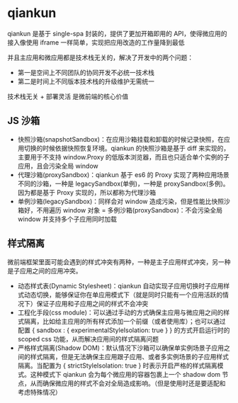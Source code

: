 # qiankun

qiankun 是基于 single-spa 封装的，提供了更加开箱即用的 API，使得微应用的接入像使用 iframe 一样简单，实现把应用改造的工作量降到最低

并且主应用和微应用都是技术栈无关的，解决了开发中的两个问题：

- 第一是空间上不同团队的协同开发不必统一技术栈
- 第二是时间上不同版本技术栈的升级维护无需统一
  
技术栈无关 + 部署灵活 是微前端的核心价值

## JS 沙箱

- 快照沙箱(snapshotSandbox)：在应用沙箱挂载和卸载的时候记录快照，在应用切换的时候依据快照恢复环境。qiankun 的快照沙箱是基于 diff 来实现的，主要用于不支持 window.Proxy 的低版本浏览器，而且也只适合单个实例的子应用，且会污染全局 window
- 代理沙箱(proxySandbox)：qiankun 基于 es6 的 Proxy 实现了两种应用场景不同的沙箱，一种是 legacySandbox(单例)，一种是 proxySandbox(多例)。因为都是基于 Proxy 实现的，所以都称为代理沙箱
- 单例沙箱(legacySandbox)：同样会对 window 造成污染，但是性能比快照沙箱好，不用遍历 window 对象
= 多例沙箱(proxySandbox)：不会污染全局 window 并支持多个子应用同时加载

## 样式隔离

微前端框架里面可能会遇到的样式冲突有两种，一种是主子应用样式冲突，另一种是子应用之间的应用冲突。

- 动态样式表(Dynamic Stylesheet)：qiankun 自动实现子应用切换时子应用样式动态切换，能够保证你在单应用模式下（就是同时只能有一个应用活跃的情况下）保证子应用和子应用之间的样式不会冲突
- 工程化手段(css module)：可以通过手动的方式确保主应用与微应用之间的样式隔离，比如给主应用的所有样式添加一个前缀（或者使用库）；也可以通过配置 { sandbox : { experimentalStyleIsolation: true } } 的方式开启运行时的 scoped css 功能，从而解决应用间的样式隔离问题
- 严格样式隔离(Shadow DOM)：默认情况下沙箱可以确保单实例场景子应用之间的样式隔离，但是无法确保主应用跟子应用、或者多实例场景的子应用样式隔离。当配置为 { strictStyleIsolation: true } 时表示开启严格的样式隔离模式。这种模式下 qiankun 会为每个微应用的容器包裹上一个 shadow dom 节点，从而确保微应用的样式不会对全局造成影响。（但是使用时还是要适配和考虑特殊情况）
